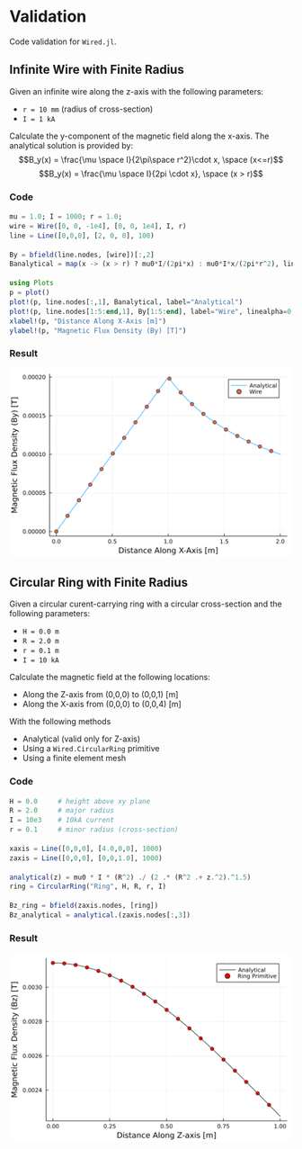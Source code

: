 # Validation

Code validation for `Wired.jl`.

## Infinite Wire with Finite Radius

Given an infinite wire along the z-axis with the following parameters:
- `r = 10 mm` (radius of cross-section)
- `I = 1 kA` 

Calculate the y-component of the magnetic field along the x-axis.  The analytical solution is provided by:  
$$B_y(x) = \frac{\mu \space I}{2\pi\space r^2}\cdot x, \space (x<=r)$$
$$B_y(x) = \frac{\mu \space I}{2pi \cdot x}, \space (x > r)$$

### Code
```julia
mu = 1.0; I = 1000; r = 1.0;
wire = Wire([0, 0, -1e4], [0, 0, 1e4], I, r)
line = Line([0,0,0], [2, 0, 0], 100)

By = bfield(line.nodes, [wire])[:,2]
Banalytical = map(x -> (x > r) ? mu0*I/(2pi*x) : mu0*I*x/(2pi*r^2), line.nodes[:,1])

using Plots 
p = plot()
plot!(p, line.nodes[:,1], Banalytical, label="Analytical")
plot!(p, line.nodes[1:5:end,1], By[1:5:end], label="Wire", linealpha=0, markershape=:circle)
xlabel!(p, "Distance Along X-Axis [m]")
ylabel!(p, "Magnetic Flux Density (By) [T]")
```

### Result

![Validation: Infinite Wire, Finite Radius](figs/validation-wire.svg)

## Circular Ring with Finite Radius

Given a circular curent-carrying ring with a circular cross-section and the following parameters:
- `H = 0.0 m`
- `R = 2.0 m`
- `r = 0.1 m` 
- `I = 10 kA`

Calculate the magnetic field at the following locations:
- Along the Z-axis from (0,0,0) to (0,0,1) [m]
- Along the X-axis from (0,0,0) to (0,0,4) [m]

With the following methods
- Analytical (valid only for Z-axis)
- Using a `Wired.CircularRing` primitive 
- Using a finite element mesh

### Code

```julia
H = 0.0 	# height above xy plane
R = 2.0 	# major radius
I = 10e3 	# 10kA current
r = 0.1 	# minor radius (cross-section)

xaxis = Line([0,0,0], [4.0,0,0], 1000)
zaxis = Line([0,0,0], [0,0,1.0], 1000)  

analytical(z) = mu0 * I * (R^2) ./ (2 .* (R^2 .+ z.^2).^1.5)
ring = CircularRing("Ring", H, R, r, I) 

Bz_ring = bfield(zaxis.nodes, [ring])
Bz_analytical = analytical.(zaxis.nodes[:,3])
```

### Result

![Z-Axis Results](figs/validation-zaxis.svg)